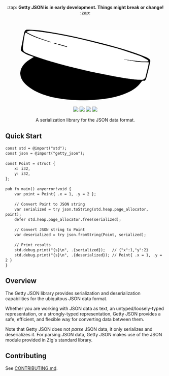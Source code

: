 <p align="center">:zap: <strong>Getty JSON is in early development. Things might break or change!</strong> :zap:</p>
<br/>

<p align="center">
  <img alt="Getty" src="https://github.com/getty-zig/logo/blob/main/getty-solid.svg" width="410px">
  <br/>
  <br/>
  <a alt="Version" href="https://github.com/getty-zig/json/releases/latest"><img src="https://img.shields.io/badge/version-N/A-e2725b.svg"></a>
  <a alt="Zig" href="https://ziglang.org/download"><img src="https://img.shields.io/badge/zig-master-fd9930.svg"></a>
  <a alt="Build" href="https://github.com/getty-zig/json/actions"><img src="https://github.com/getty-zig/getty/actions/workflows/ci.yml/badge.svg"></a>
  <a alt="License" href="https://github.com/getty-zig/json/blob/main/LICENSE"><img src="https://img.shields.io/badge/license-MIT-2598c9"></a>
</p></p>

<p align="center">A serialization library for the JSON data format.</p>

## Quick Start

```zig
const std = @import("std");
const json = @import("getty_json");

const Point = struct {
    x: i32,
    y: i32,
};

pub fn main() anyerror!void {
    var point = Point{ .x = 1, .y = 2 };

    // Convert Point to JSON string
    var serialized = try json.toString(std.heap.page_allocator, point);
    defer std.heap.page_allocator.free(serialized);

    // Convert JSON string to Point
    var deserialized = try json.fromString(Point, serialized);

    // Print results
    std.debug.print("{s}\n", .{serialized});   // {"x":1,"y":2}
    std.debug.print("{s}\n", .{deserialized}); // Point{ .x = 1, .y = 2 }
}
```

## Overview

The Getty JSON library provides serialization and deserialization capabilities for the ubiquitous JSON data format.

Whether you are working with JSON data as text, an untyped/loosely-typed representation, or a strongly-typed representation, Getty JSON provides a safe, efficient, and flexible way for converting data between them.

Note that Getty JSON does not _parse_ JSON data, it only serializes and deserializes it. For parsing JSON data, Getty JSON makes use of the JSON module provided in Zig's standard library.

## Contributing

See [CONTRIBUTING.md](CONTRIBUTING.md).
